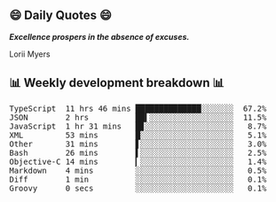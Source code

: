 ## 😄 Daily Quotes 😄

_**Excellence prospers in the absence of excuses.**_

Lorii Myers



## 📊 Weekly development breakdown 📊

<pre>TypeScript  11 hrs 46 mins ██████████████░░░░░░░  67.2%
JSON        2 hrs          ██▍░░░░░░░░░░░░░░░░░░  11.5%
JavaScript  1 hr 31 mins   █▊░░░░░░░░░░░░░░░░░░░   8.7%
XML         53 mins        █░░░░░░░░░░░░░░░░░░░░   5.1%
Other       31 mins        ▋░░░░░░░░░░░░░░░░░░░░   3.0%
Bash        26 mins        ▌░░░░░░░░░░░░░░░░░░░░   2.5%
Objective-C 14 mins        ▎░░░░░░░░░░░░░░░░░░░░   1.4%
Markdown    4 mins         ░░░░░░░░░░░░░░░░░░░░░   0.5%
Diff        1 min          ░░░░░░░░░░░░░░░░░░░░░   0.1%
Groovy      0 secs         ░░░░░░░░░░░░░░░░░░░░░   0.1%</pre>